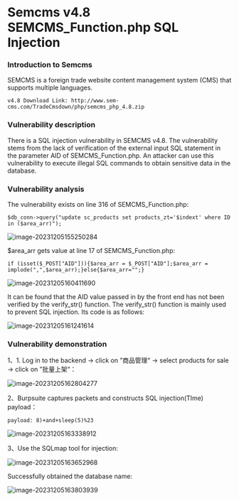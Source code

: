 # Semcms v4.8 SEMCMS_Function.php SQL Injection



### Introduction to Semcms

SEMCMS is a foreign trade website content management system (CMS) that supports multiple languages.

```
v4.8 Download Link: http://www.sem-cms.com/TradeCmsdown/php/semcms_php_4.8.zip
```

### Vulnerability description

There is a SQL injection vulnerability in SEMCMS v4.8. The vulnerability stems from the lack of verification of the external input SQL statement in the parameter AID of SEMCMS_Function.php. An attacker can use this vulnerability to execute illegal SQL commands to obtain sensitive data in the database.

### Vulnerability analysis

The vulnerability exists on line 316 of SEMCMS_Function.php:

```
$db_conn->query("update sc_products set products_zt='$indext' where ID in ($area_arr)");
```

![image-20231205155250284](https://github.com/SecBridge/Cms_Vuls_test/blob/main/Semcms/Image/image-20231205155250284.png)

$area_arr gets value at line 17 of SEMCMS_Function.php:

```
if (isset($_POST["AID"])){$area_arr = $_POST["AID"];$area_arr = implode(",",$area_arr);}else{$area_arr="";}
```

![image-20231205160411690](https://github.com/SecBridge/Cms_Vuls_test/blob/main/Semcms/Image/image-20231205160411690.png)

It can be found that the AID value passed in by the front end has not been verified by the verify_str() function. The verify_str() function is mainly used to prevent SQL injection. Its code is as follows:

![image-20231205161241614](https://github.com/SecBridge/Cms_Vuls_test/blob/main/Semcms/Image/image-20231205161241614.png)

### Vulnerability demonstration

1、1. Log in to the backend -> click on ”商品管理“ -> select products for sale -> click on ”批量上架“：

![image-20231205162804277](https://github.com/SecBridge/Cms_Vuls_test/blob/main/Semcms/Image/image-20231205162804277.png)

2、Burpsuite captures packets and constructs SQL injection(TIme) payload：

```
payload: 8)+and+sleep(5)%23
```

![image-20231205163338912](https://github.com/SecBridge/Cms_Vuls_test/blob/main/Semcms/Image/image-20231205163338912.png)

3、Use the SQLmap tool for injection:

![image-20231205163652968](https://github.com/SecBridge/Cms_Vuls_test/blob/main/Semcms/Image/image-20231205163652968.png)

Successfully obtained the database name:

![image-20231205163803939](https://github.com/SecBridge/Cms_Vuls_test/blob/main/Semcms/Image/image-20231205163803939.png)
